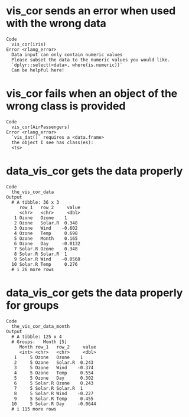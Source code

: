 # vis_cor sends an error when used with the wrong data

    Code
      vis_cor(iris)
    Error <rlang_error>
      Data input can only contain numeric values
      Please subset the data to the numeric values you would like.
      `dplyr::select(<data>, where(is.numeric))`
      Can be helpful here!

# vis_cor fails when an object of the wrong class is provided

    Code
      vis_cor(AirPassengers)
    Error <rlang_error>
      `vis_dat()` requires a <data.frame>
      the object I see has class(es):
      <ts>

# data_vis_cor gets the data properly

    Code
      the_vis_cor_data
    Output
      # A tibble: 36 x 3
         row_1   row_2     value
         <chr>   <chr>     <dbl>
       1 Ozone   Ozone    1     
       2 Ozone   Solar.R  0.348 
       3 Ozone   Wind    -0.602 
       4 Ozone   Temp     0.698 
       5 Ozone   Month    0.165 
       6 Ozone   Day     -0.0132
       7 Solar.R Ozone    0.348 
       8 Solar.R Solar.R  1     
       9 Solar.R Wind    -0.0568
      10 Solar.R Temp     0.276 
      # i 26 more rows

# data_vis_cor gets the data properly for groups

    Code
      the_vis_cor_data_month
    Output
      # A tibble: 125 x 4
      # Groups:   Month [5]
         Month row_1   row_2     value
         <int> <chr>   <chr>     <dbl>
       1     5 Ozone   Ozone    1     
       2     5 Ozone   Solar.R  0.243 
       3     5 Ozone   Wind    -0.374 
       4     5 Ozone   Temp     0.554 
       5     5 Ozone   Day      0.302 
       6     5 Solar.R Ozone    0.243 
       7     5 Solar.R Solar.R  1     
       8     5 Solar.R Wind    -0.227 
       9     5 Solar.R Temp     0.455 
      10     5 Solar.R Day     -0.0644
      # i 115 more rows

